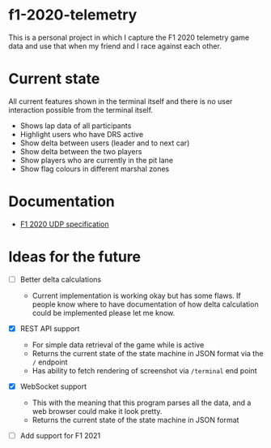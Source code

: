 # f1-2020-telemetry

This is a personal project in which I capture the F1 2020 telemetry game data and use that when my friend and I race against each other.

# Current state

All current features shown in the terminal itself and there is no user interaction possible from the terminal itself.

* Shows lap data of all participants
* Highlight users who have DRS active
* Show delta between users (leader and to next car)
* Show delta between the two players
* Show players who are currently in the pit lane
* Show flag colours in different marshal zones

# Documentation

* [F1 2020 UDP specification](https://forums.codemasters.com/topic/50942-f1-2020-udp-specification/?tab=comments#comment-515239)

# Ideas for the future

- [ ] Better delta calculations
  - Current implementation is working okay but has some flaws. If people know where to have documentation of how delta calculation could be implemented please let me know.

- [x] REST API support
  - For simple data retrieval of the game while is active
  - Returns the current state of the state machine in JSON format via the `/` endpoint
  - Has ability to fetch rendering of screenshot via `/terminal` end point

- [x] WebSocket support
  - This with the meaning that this program parses all the data, and a web browser could make it look pretty.
  - Returns the current state of the state machine in JSON format

- [ ] Add support for F1 2021
